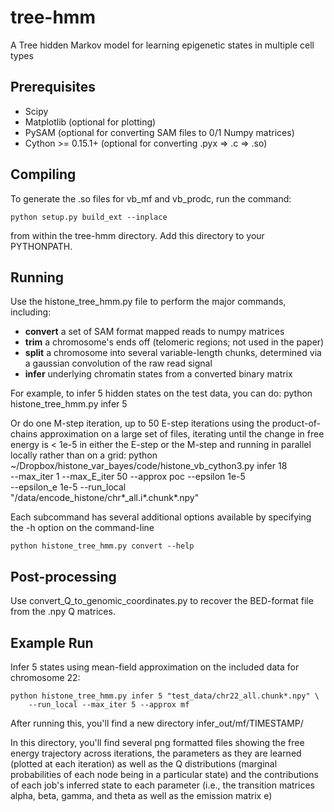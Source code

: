 tree-hmm
========

A Tree hidden Markov model for learning epigenetic states in multiple cell types



Prerequisites
-------------
* Scipy
* Matplotlib (optional for plotting)
* PySAM (optional for converting SAM files to 0/1 Numpy matrices)
* Cython >= 0.15.1+ (optional for converting .pyx => .c => .so)


Compiling
---------
To generate the .so files for vb_mf and vb_prodc, run the command:

    python setup.py build_ext --inplace

from within the tree-hmm directory.  Add this directory to your PYTHONPATH.


Running
-------
Use the histone_tree_hmm.py file to perform the major commands, including:
* **convert** a set of SAM format mapped reads to numpy matrices
* **trim** a chromosome's ends off (telomeric regions; not used in the paper)
* **split** a chromosome into several variable-length chunks, determined via a 
    gaussian convolution of the raw read signal
* **infer** underlying chromatin states from a converted binary matrix

For example, to infer 5 hidden states on the test data, you can do:
    python histone_tree_hmm.py infer 5

Or do one M-step iteration, up to 50 E-step iterations using the 
product-of-chains approximation on a large set of files, iterating until
the change in free energy is < 1e-5 in either the E-step or the M-step and 
running in parallel locally rather than on a grid:
    python ~/Dropbox/histone_var_bayes/code/histone_vb_cython3.py infer 18 \
        --max_iter 1 --max_E_iter 50 --approx poc --epsilon 1e-5 \
        --epsilon_e 1e-5 --run_local \
        "/data/encode_histone/chr*_all.i*.chunk*.npy"

Each subcommand has several additional options available by specifying the -h 
option on the command-line

    python histone_tree_hmm.py convert --help


Post-processing
---------------
Use convert_Q_to_genomic_coordinates.py to recover the BED-format file from the
.npy Q matrices.


Example Run
-----------
Infer 5 states using mean-field approximation on the included data for 
chromosome 22:

    python histone_tree_hmm.py infer 5 "test_data/chr22_all.chunk*.npy" \
        --run_local --max_iter 5 --approx mf

After running this, you'll find a new directory infer_out/mf/TIMESTAMP/

In this directory, you'll find several png formatted files showing the 
free energy trajectory across iterations, the parameters as they are 
learned (plotted at each iteration) as well as the Q distributions 
(marginal probabilities of each node being in a particular state) and the 
contributions of each job's inferred state to each parameter (i.e., the 
transition matrices alpha, beta, gamma, and theta as well as the emission 
matrix e) 

